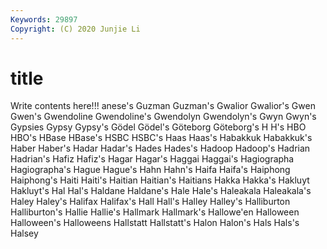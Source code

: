 ```yaml
---
Keywords: 29897
Copyright: (C) 2020 Junjie Li
---
```


# title

Write contents here!!!
anese's 
Guzman 
Guzman's 
Gwalior 
Gwalior's 
Gwen 
Gwen's 
Gwendoline 
Gwendoline's 
Gwendolyn
Gwendolyn's 
Gwyn 
Gwyn's 
Gypsies 
Gypsy 
Gypsy's 
Gödel 
Gödel's 
Göteborg 
Göteborg's
H 
H's 
HBO 
HBO's 
HBase 
HBase's 
HSBC 
HSBC's 
Haas 
Haas's
Habakkuk 
Habakkuk's 
Haber 
Haber's 
Hadar 
Hadar's 
Hades 
Hades's 
Hadoop 
Hadoop's
Hadrian 
Hadrian's 
Hafiz 
Hafiz's 
Hagar 
Hagar's 
Haggai 
Haggai's 
Hagiographa 
Hagiographa's
Hague 
Hague's 
Hahn 
Hahn's 
Haifa 
Haifa's 
Haiphong 
Haiphong's 
Haiti 
Haiti's
Haitian 
Haitian's 
Haitians 
Hakka 
Hakka's 
Hakluyt 
Hakluyt's 
Hal 
Hal's 
Haldane
Haldane's 
Hale 
Hale's 
Haleakala 
Haleakala's 
Haley 
Haley's 
Halifax 
Halifax's 
Hall
Hall's 
Halley 
Halley's 
Halliburton 
Halliburton's 
Hallie 
Hallie's 
Hallmark 
Hallmark's 
Hallowe'en
Halloween 
Halloween's 
Halloweens 
Hallstatt 
Hallstatt's 
Halon 
Halon's 
Hals 
Hals's 
Halsey
